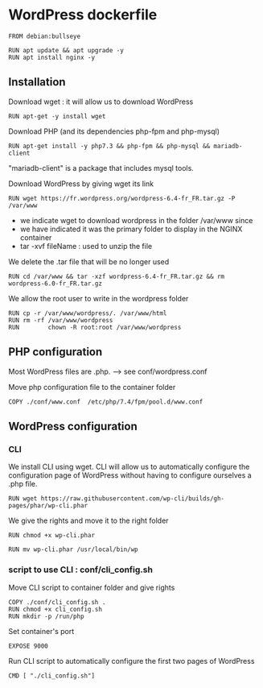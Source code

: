 # WordPress dockerfile

`FROM debian:bullseye`

`RUN apt update && apt upgrade -y` \
`RUN apt install nginx -y`

## Installation

Download wget : it will allow us to download WordPress

`RUN apt-get -y install wget`

Download PHP (and its dependencies php-fpm and php-mysql)

`RUN apt-get install -y php7.3 && php-fpm && php-mysql && mariadb-client`

"mariadb-client" is a package that includes mysql tools.

Download WordPress by giving wget its link

`RUN wget https://fr.wordpress.org/wordpress-6.4-fr_FR.tar.gz -P /var/www`

- we indicate wget to download wordpress in the folder /var/www since
- we have indicated it was the primary folder to display in the NGINX container
- tar -xvf fileName : used to unzip the file

We delete the .tar file that will be no longer used

`RUN cd /var/www && tar -xzf wordpress-6.4-fr_FR.tar.gz && rm wordpress-6.0-fr_FR.tar.gz`

We allow the root user to write in the wordpress folder

`RUN cp -r /var/www/wordpress/. /var/www/html` \
`RUN rm -rf /var/www/wordpress` \
`RUN		chown -R root:root /var/www/wordpress`

## PHP configuration

Most WordPress files are .php.
--> see conf/wordpress.conf

Move php configuration file to the container folder

`COPY ./conf/www.conf  /etc/php/7.4/fpm/pool.d/www.conf`


## WordPress configuration

### CLI

We install CLI using wget. CLI will allow us to automatically configure the configuration page of WordPress without having to configure ourselves a .php file.

`RUN wget https://raw.githubusercontent.com/wp-cli/builds/gh-pages/phar/wp-cli.phar`

We give the rights and move it to the right folder

`RUN chmod +x wp-cli.phar`

`RUN mv wp-cli.phar /usr/local/bin/wp`

### script to use CLI : conf/cli_config.sh


Move CLI script to container folder and give rights

`COPY ./conf/cli_config.sh .` \
`RUN chmod +x cli_config.sh` \
`RUN mkdir -p /run/php`

Set container's port

`EXPOSE 9000`

Run CLI script to automatically configure the first two pages of WordPress

`CMD [ "./cli_config.sh"]`



